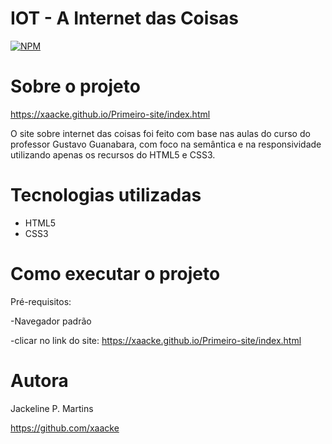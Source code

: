 # IOT - A Internet das Coisas
[![NPM](https://img.shields.io/npm/l/react)](https://github.com/xaacke/apresentacao-mentoria/blob/main/LICENSE) 

# Sobre o projeto
https://xaacke.github.io/Primeiro-site/index.html

O site sobre internet das coisas foi feito com base nas aulas do curso do professor Gustavo Guanabara, com foco na semântica e na responsividade utilizando apenas os recursos do HTML5 e CSS3. 


# Tecnologias utilizadas
- HTML5
- CSS3
 

# Como executar o projeto

Pré-requisitos:

-Navegador padrão

-clicar no link do site: https://xaacke.github.io/Primeiro-site/index.html

# Autora

Jackeline P. Martins

https://github.com/xaacke 


